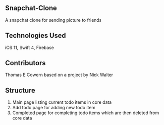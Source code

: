 ## Snapchat-Clone

A snapchat clone for sending picture to friends

## Technologies Used

iOS 11, Swift 4, Firebase

## Contributors

Thomas E Cowern based on a project by Nick Walter

## Structure

1.  Main page listing current todo items in core data
2.  Add todo page for adding new todo item
3.  Completed page for completing todo items which are then deleted from core data
